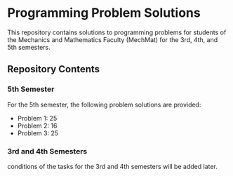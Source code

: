 # Programming Problem Solutions

This repository contains solutions to programming problems for students of the Mechanics and Mathematics Faculty (MechMat) for the 3rd, 4th, and 5th semesters.

## Repository Contents

### 5th Semester
For the 5th semester, the following problem solutions are provided:
- Problem 1: 25
- Problem 2: 16
- Problem 3: 25

### 3rd and 4th Semesters
conditions of the tasks for the 3rd and 4th semesters will be added later.

